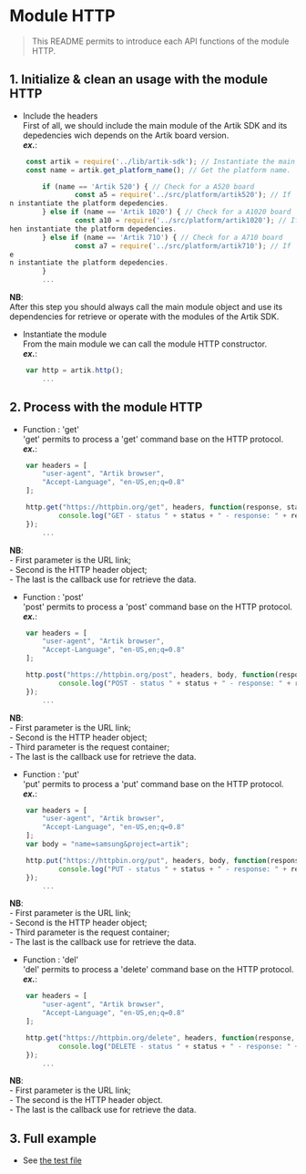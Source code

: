 # Module HTTP
   > This README permits to introduce each API functions of the module HTTP.  

## 1. Initialize & clean an usage with the module HTTP
   * Include the headers  
   First of all, we should include the main module of the Artik SDK and its depedencies wich depends on the Artik board version.  
   **_ex\._**:  

```javascript
	const artik = require('../lib/artik-sdk'); // Instantiate the main module object for accessing to the Artik SDK.
	const name = artik.get_platform_name(); // Get the platform name.

        if (name == 'Artik 520') { // Check for a A520 board
                const a5 = require('../src/platform/artik520'); // If 'yes', thee
n instantiate the platform depedencies.
        } else if (name == 'Artik 1020') { // Check for a A1020 board
                const a10 = require('../src/platform/artik1020'); // If 'yes', tt
hen instantiate the platform depedencies.
        } else if (name == 'Artik 71O') { // Check for a A710 board
                const a7 = require('../src/platform/artik710'); // If 'yes', thee
e
n instantiate the platform depedencies.
        }
		...
```
 __NB__:  
   After this step you should always call the main module object and use its dependencies for retrieve or operate with the modules of the Artik SDK.    
   
   * Instantiate the module  
   From the main module we can call the module HTTP constructor.    
   **_ex\._**:  

```javascript
	var http = artik.http();
		...
```

## 2. Process with the module HTTP
   * Function : 'get'  
   'get' permits to process a 'get' command base on the HTTP protocol.  
   **_ex\._**:  

```javascript
	var headers = [
		"user-agent", "Artik browser",
		"Accept-Language", "en-US,en;q=0.8"
	];

	http.get("https://httpbin.org/get", headers, function(response, status) {
    		console.log("GET - status " + status + " - response: " + response);
	});
		...
```
 __NB__:  
   \- First parameter is the URL link;    
   \- Second is the HTTP header object;    
   \- The last is the callback use for retrieve the data.  
 
   * Function : 'post'  
   'post' permits to process a 'post' command base on the HTTP protocol.  
   **_ex\._**:  

```javascript
	var headers = [
		"user-agent", "Artik browser",
		"Accept-Language", "en-US,en;q=0.8"
	];

	http.post("https://httpbin.org/post", headers, body, function(response, status) {
			console.log("POST - status " + status + " - response: " + response);
	});
		...
```
 __NB__:  
   \- First parameter is the URL link;  
   \- Second is the HTTP header object;    
   \- Third parameter is the request container;  
   \- The last is the callback use for retrieve the data.  
 
   * Function : 'put'  
   'put' permits to process a 'put' command base on the HTTP protocol.  
   **_ex\._**:  

```javascript
	var headers = [
		"user-agent", "Artik browser",
		"Accept-Language", "en-US,en;q=0.8"
	];
	var body = "name=samsung&project=artik";

	http.put("https://httpbin.org/put", headers, body, function(response, status) {
			console.log("PUT - status " + status + " - response: " + response);
	});
		...
```
 __NB__:  
   \- First parameter is the URL link;    
   \- Second is the HTTP header object;    
   \- Third parameter is the request container;    
   \- The last is the callback use for retrieve the data.  
 
   * Function : 'del'  
   'del' permits to process a 'delete' command base on the HTTP protocol.  
   **_ex\._**:  

```javascript
	var headers = [
		"user-agent", "Artik browser",
		"Accept-Language", "en-US,en;q=0.8"
	];

	http.get("https://httpbin.org/delete", headers, function(response, status) {
			console.log("DELETE - status " + status + " - response: " + response);
	});
		...
```
 __NB__:  
   \- First parameter is the URL link;  
   \- The second is the HTTP header object.  
   \- The last is the callback use for retrieve the data.  
 
## 3. Full example

   * See [the test file](/test/http-test.js)
